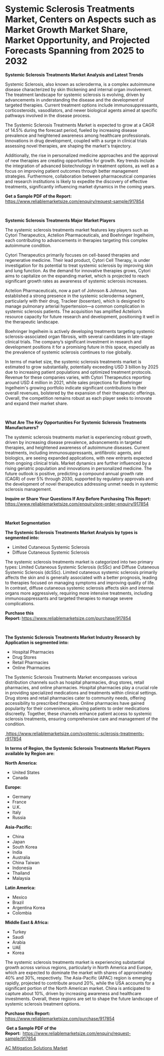 <p><h1>Systemic Sclerosis Treatments Market, Centers on Aspects such as Market Growth Market Share, Market Opportunity, and Projected Forecasts Spanning from 2025 to 2032</h1></p><p><strong>Systemic Sclerosis Treatments Market Analysis and Latest Trends</strong></p>
<p><p>Systemic Sclerosis, also known as scleroderma, is a complex autoimmune disease characterized by skin thickening and internal organ involvement. The treatment landscape for systemic sclerosis is evolving, driven by advancements in understanding the disease and the development of targeted therapies. Current treatment options include immunosuppressants, corticosteroids, vasodilators, and newer biological agents aimed at specific pathways involved in the disease process.</p><p>The Systemic Sclerosis Treatments Market is expected to grow at a CAGR of 14.5% during the forecast period, fueled by increasing disease prevalence and heightened awareness among healthcare professionals. Innovations in drug development, coupled with a surge in clinical trials assessing novel therapies, are shaping the market's trajectory. </p><p>Additionally, the rise in personalized medicine approaches and the approval of new therapies are creating opportunities for growth. Key trends include the integration of advanced biotechnology in treatment options, as well as a focus on improving patient outcomes through better management strategies. Furthermore, collaboration between pharmaceutical companies and research institutions is likely to expedite the discovery of effective treatments, significantly influencing market dynamics in the coming years.</p></p>
<p><strong>Get a Sample PDF of the Report:&nbsp;</strong> <a href="https://www.reliablemarketsize.com/enquiry/request-sample/917854?utm_campaign=2453&utm_medium=2&utm_source=Github&utm_content=ia&utm_term=07032025&utm_id=systemic-sclerosis-treatments">https://www.reliablemarketsize.com/enquiry/request-sample/917854</a></p>
<p>&nbsp;</p>
<p><strong>Systemic Sclerosis Treatments Major Market Players</strong></p>
<p><p>The systemic sclerosis treatments market features key players such as Cytori Therapeutics, Actelion Pharmaceuticals, and Boehringer Ingelheim, each contributing to advancements in therapies targeting this complex autoimmune condition. </p><p>Cytori Therapeutics primarily focuses on cell-based therapies and regenerative medicine. Their lead product, Cytori Cell Therapy, is under investigation for its potential to treat systemic sclerosis by improving skin and lung function. As the demand for innovative therapies grows, Cytori aims to capitalize on the expanding market, which is projected to reach significant growth rates as awareness of systemic sclerosis increases.</p><p>Actelion Pharmaceuticals, now a part of Johnson & Johnson, has established a strong presence in the systemic scleroderma segment, particularly with their drug, Tracleer (bosentan), which is designed to manage pulmonary arterial hypertension—a common complication in systemic sclerosis patients. The acquisition has amplified Actelion’s resource capacity for future research and development, positioning it well in the therapeutic landscape.</p><p>Boehringer Ingelheim is actively developing treatments targeting systemic sclerosis-associated organ fibrosis, with several candidates in late-stage clinical trials. The company’s significant investment in research and development positions it for a promising future in this space, especially as the prevalence of systemic sclerosis continues to rise globally.</p><p>In terms of market size, the systemic sclerosis treatments market is estimated to grow substantially, potentially exceeding USD 3 billion by 2025 due to increasing patient populations and optimized treatment protocols. Revenue for these companies varies, with Cytori Therapeutics reporting around USD 4 million in 2021, while sales projections for Boehringer Ingelheim's growing portfolio indicate significant contributions to their overall revenues, bolstered by the expansion of their therapeutic offerings. Overall, the competition remains robust as each player seeks to innovate and expand their market share.</p></p>
<p>&nbsp;</p>
<p><strong>What Are The Key Opportunities For Systemic Sclerosis Treatments Manufacturers?</strong></p>
<p><p>The systemic sclerosis treatments market is experiencing robust growth, driven by increasing disease prevalence, advancements in targeted therapies, and heightened awareness of autoimmune diseases. Current treatments, including immunosuppressants, antifibrotic agents, and biologics, are seeing expanded applications, with new entrants expected from ongoing clinical trials. Market dynamics are further influenced by a rising geriatric population and innovations in personalized medicine. The future outlook is positive, predicting a compound annual growth rate (CAGR) of over 5% through 2030, supported by regulatory approvals and the development of novel therapeutics addressing unmet needs in systemic sclerosis management.</p></p>
<p><strong>Inquire or Share Your Questions If Any Before Purchasing This Report:</strong> <a href="https://www.reliablemarketsize.com/enquiry/pre-order-enquiry/917854?utm_campaign=2453&utm_medium=2&utm_source=Github&utm_content=ia&utm_term=07032025&utm_id=systemic-sclerosis-treatments">https://www.reliablemarketsize.com/enquiry/pre-order-enquiry/917854</a></p>
<p>&nbsp;</p>
<p><strong>Market Segmentation</strong></p>
<p><strong>The Systemic Sclerosis Treatments Market Analysis by types is segmented into:</strong></p>
<p><ul><li>Limited Cutaneous Systemic Sclerosis</li><li>Diffuse Cutaneous Systemic Sclerosis</li></ul></p>
<p><p>The systemic sclerosis treatments market is categorized into two primary types: Limited Cutaneous Systemic Sclerosis (lcSSc) and Diffuse Cutaneous Systemic Sclerosis (dcSSc). Limited cutaneous systemic sclerosis primarily affects the skin and is generally associated with a better prognosis, leading to therapies focused on managing symptoms and improving quality of life. In contrast, diffuse cutaneous systemic sclerosis affects skin and internal organs more aggressively, requiring more intensive treatments, including immunosuppressants and targeted therapies to manage severe complications.</p></p>
<p><strong>Purchase this Report:&nbsp;</strong><a href="https://www.reliablemarketsize.com/purchase/917854?utm_campaign=2453&utm_medium=2&utm_source=Github&utm_content=ia&utm_term=07032025&utm_id=systemic-sclerosis-treatments">https://www.reliablemarketsize.com/purchase/917854</a></p>
<p>&nbsp;</p>
<p><strong>The Systemic Sclerosis Treatments Market Industry Research by Application is segmented into:</strong></p>
<p><ul><li>Hospital Pharmacies</li><li>Drug Stores</li><li>Retail Pharmacies</li><li>Online Pharmacies</li></ul></p>
<p><p>The Systemic Sclerosis Treatments Market encompasses various distribution channels such as hospital pharmacies, drug stores, retail pharmacies, and online pharmacies. Hospital pharmacies play a crucial role in providing specialized medications and treatments within clinical settings. Drug stores and retail pharmacies cater to community needs, offering accessibility to prescribed therapies. Online pharmacies have gained popularity for their convenience, allowing patients to order medications discreetly. Together, these channels enhance patient access to systemic sclerosis treatments, ensuring comprehensive care and management of the condition.</p></p>
<p><a href="https://www.reliablemarketsize.com/systemic-sclerosis-treatments-r917854?utm_campaign=2453&utm_medium=2&utm_source=Github&utm_content=ia&utm_term=07032025&utm_id=systemic-sclerosis-treatments">&nbsp;https://www.reliablemarketsize.com/systemic-sclerosis-treatments-r917854</a></p>
<p><strong>In terms of Region, the Systemic Sclerosis Treatments Market Players available by Region are:</strong></p>
<p>
    <p> <strong> North America: </strong>
        <ul>
            <li>United States</li>
            <li>Canada</li>
        </ul>
        </p> 
    <p> <strong> Europe: </strong>
        <ul>
            <li>Germany</li>
            <li>France</li>
            <li>U.K.</li>
            <li>Italy</li>
            <li>Russia</li>
        </ul>
        </p> 
    <p> <strong> Asia-Pacific: </strong>
        <ul>
            <li>China</li>
            <li>Japan</li>
            <li>South Korea</li>
            <li>India</li>
            <li>Australia</li>
            <li>China Taiwan</li>
            <li>Indonesia</li>
            <li>Thailand</li>
            <li>Malaysia</li>
        </ul>
        </p> 
    <p> <strong> Latin America: </strong>
        <ul>
            <li>Mexico</li>
            <li>Brazil</li>
            <li>Argentina Korea</li>
            <li>Colombia</li>
        </ul>
        </p> 
    <p> <strong> Middle East & Africa: </strong>
        <ul>
            <li>Turkey</li>
            <li>Saudi</li>
            <li>Arabia</li>
            <li>UAE</li>
            <li>Korea</li>
        </ul>
    </p>
    </p>
<p><p>The systemic sclerosis treatments market is experiencing substantial growth across various regions, particularly in North America and Europe, which are expected to dominate the market with shares of approximately 40% and 30%, respectively. The Asia-Pacific (APAC) region is emerging rapidly, projected to contribute around 20%, while the USA accounts for a significant portion of the North American market. China is anticipated to capture about 10%, driven by increasing awareness and healthcare investments. Overall, these regions are set to shape the future landscape of systemic sclerosis treatment options.</p></p>
<p><strong>Purchase this Report: </strong><a href="https://www.reliablemarketsize.com/purchase/917854?utm_campaign=2453&utm_medium=2&utm_source=Github&utm_content=ia&utm_term=07032025&utm_id=systemic-sclerosis-treatments">https://www.reliablemarketsize.com/purchase/917854</a></p>
<p>&nbsp;<strong>Get a Sample PDF of the Report:&nbsp;&nbsp;</strong><a href="https://www.reliablemarketsize.com/enquiry/request-sample/917854?utm_campaign=2453&utm_medium=2&utm_source=Github&utm_content=ia&utm_term=07032025&utm_id=systemic-sclerosis-treatments">https://www.reliablemarketsize.com/enquiry/request-sample/917854</a></p>
<p><strong></strong></p>
<p><p><a href="https://github.com/bensemilia864/Market-Research-Report-List-1/blob/main/ac-mitigation-solutions-market.md?utm_campaign=2453&utm_medium=2&utm_source=Github&utm_content=ia&utm_term=07032025&utm_id=systemic-sclerosis-treatments">AC Mitigation Solutions Market</a></p></p>